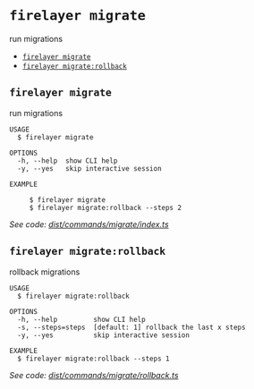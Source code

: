 `firelayer migrate`
===================

run migrations

* [`firelayer migrate`](#firelayer-migrate)
* [`firelayer migrate:rollback`](#firelayer-migraterollback)

## `firelayer migrate`

run migrations

```
USAGE
  $ firelayer migrate

OPTIONS
  -h, --help  show CLI help
  -y, --yes   skip interactive session

EXAMPLE

     $ firelayer migrate
     $ firelayer migrate:rollback --steps 2
```

_See code: [dist/commands/migrate/index.ts](https://github.com/firelayer/firelayer/blob/v1.0.0-alpha.2/dist/commands/migrate/index.ts)_

## `firelayer migrate:rollback`

rollback migrations

```
USAGE
  $ firelayer migrate:rollback

OPTIONS
  -h, --help         show CLI help
  -s, --steps=steps  [default: 1] rollback the last x steps
  -y, --yes          skip interactive session

EXAMPLE
  $ firelayer migrate:rollback --steps 1
```

_See code: [dist/commands/migrate/rollback.ts](https://github.com/firelayer/firelayer/blob/v1.0.0-alpha.2/dist/commands/migrate/rollback.ts)_
